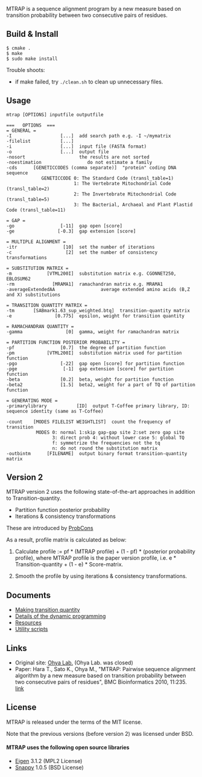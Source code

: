 MTRAP is a sequence alignment program by a new measure based on transition
probability between two consecutive pairs of residues.

## Build & Install

  ```
  $ cmake .
  $ make
  $ sudo make install
  ```

Trouble shoots:
* if make failed, try `./clean.sh` to clean up unnecessary files.

## Usage

```
mtrap [OPTIONS] inputfile outputfile

===   OPTIONS  ===
= GENERAL =
-I                  [...]  add search path e.g. -I ~/mymatrix
-filelist           [...]
-i                  [...]  input file (FASTA format)
-o                  [...]  output file
-nosort                    the results are not sorted
-noestimation                 do not estimate a family
-cds      [GENETICCODES (comma separate)]  "protein" coding DNA sequence
             GENETICCODE 0: The Standard Code (transl_table=1)
                         1: The Vertebrate Mitochondrial Code (transl_table=2)
                         2: The Invertebrate Mitochondrial Code (transl_table=5)
                         3: The Bacterial, Archaeal and Plant Plastid Code (transl_table=11)

= GAP =
-go                 [-11]  gap open [score]
-ge                [-0.3]  gap extension [score]

= MULTIPLE ALIGNMENT =
-itr                 [10]  set the number of iterations
-c                    [2]  set the number of consistency transformations

= SUBSTITUTION MATRIX =
-m             [VTML200I]  substitution matrix e.g. CGONNET250, EBLOSUM62
-rm              [MRAMA1]  ramachandran matrix e.g. MRAMA1
-averageExtendedAA                 average extended amino acids (B,Z and X) substitutions

= TRANSITION QUANTITY MATRIX =
-tm       [SABmark1.63_sup_weighted.btq]  transition-quantity matrix
-e                [0.775]  epsilon, weight for transition quantity

= RAMACHANDRAN QUANTITY =
-gamma                [0]  gamma, weight for ramachandran matrix

= PARTITION FUNCTION POSTERIOR PROBABILITY =
-pf                 [0.7]  the degree of partition function
-pm            [VTML200I]  substitution matrix used for partition function
-pgo                [-22]  gap open [score] for partition function
-pge                 [-1]  gap extension [score] for partition function
-beta               [0.2]  beta, weight for partition function
-beta2              [1.5]  beta2, weight for a part of TQ of partition function

= GENERATING MODE =
-primarylibrary           [ID]  output T-Coffee primary library, ID: sequence identity (same as T-Coffee)

-count    [MODES FILELIST WEIGHTLIST]  count the frequency of transition
           MODES 0: normal 1:skip gap-gap site 2:set zero gap site
                 3: direct prob 4: without lower case 5: global TQ
                 f: symmetrize the frequencies not the tq
                 n: do not round the substitution matrix
-outbintm      [FILENAME]  output binary format transition-quantity matrix
```

## Version 2
MTRAP version 2 uses the following state-of-the-art approaches in addition to Transition-quantity.

* Partition function posterior probability
* Iterations & consistency transformations

These are introduced by [ProbCons](http://genome.cshlp.org/content/15/2/330.abstract)

As a result, profile matrix is calculated as below:
1. Calculate profile := pf * (MTRAP profile) + (1 - pf) * (posterior probability profile),
  where MTRAP profile is the paper version profile, i.e. e * Transition-quantity + (1 - e) * Score-matrix.

2. Smooth the profile by using iterations & consistency transformations.

## Documents
* [Making transition quantity](./doc/make_transition_quantity.md)
* [Details of the dynamic programming](./doc/proof.md)
* [Resources](./doc/resource.md)
* [Utility scripts](./doc/utils.md)

## Links
* Original site: [Ohya Lab.](http://www.rs.noda.tus.ac.jp/~ohya-m/) (Ohya Lab. was closed)
* Paper: Hara T., Sato K., Ohya M., "MTRAP: Pairwise sequence alignment algorithm by a new measure based on transition probability between two consecutive pairs of residues", BMC Bioinformatics 2010, 11:235. [link](https://bmcbioinformatics.biomedcentral.com/articles/10.1186/1471-2105-11-235)

## License
MTRAP is released under the terms of the MIT license.

Note that the previous versions (before version 2) was licensed under BSD.

#### MTRAP uses the following open source libraries
* [Eigen](https://eigen.tuxfamily.org/) 3.1.2 (MPL2 License)
* [Snappy](https://github.com/google/snappy) 1.0.5 (BSD License)
